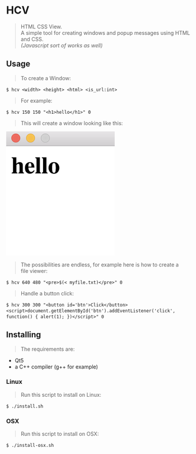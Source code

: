 # HCV
> HTML CSS View.  
> A simple tool for creating windows and popup messages using HTML and CSS.  
> _(Javascript sort of works as well)_

## Usage
> To create a Window:

    $ hcv <width> <height> <html> <is_url:int>

> For example:

    $ hcv 150 150 "<h1>hello</h1>" 0

> This will create a window looking like this:

![example.png](example.png)

> The possibilities are endless, for example here is how to create a  
> file viewer:

    $ hcv 640 480 "<pre>$(< myfile.txt)</pre>" 0

> Handle a button click:

    $ hcv 300 300 "<button id='btn'>Click</button><script>document.getElementById('btn').addEventListener('click', function() { alert(1); })</script>" 0

## Installing
> The requirements are:

* Qt5
* a C++ compiler (g++ for example)

### Linux
> Run this script to install on Linux:

    $ ./install.sh

### OSX
> Run this script to install on OSX:

    $ ./install-osx.sh
